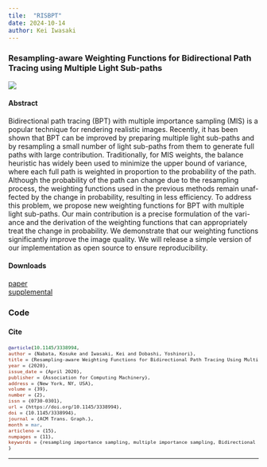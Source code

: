 ```yaml
---
tile:  "RISBPT"
date: 2024-10-14 
author: Kei Iwasaki
---
```

### Resampling-aware Weighting Functions for Bidirectional Path Tracing using Multiple Light Sub-paths

<img src="../img/tog2020.png">

#### Abstract
Bidirectional path tracing (BPT) with multiple importance sampling (MIS)
is a popular technique for rendering realistic images. Recently, it has been
shown that BPT can be improved by preparing multiple light sub-paths and
by resampling a small number of light sub-paths from them to generate full
paths with large contribution. Traditionally, for MIS weights, the balance
heuristic has widely been used to minimize the upper bound of variance,
where each full path is weighted in proportion to the probability of the
path. Although the probability of the path can change due to the resampling
process, the weighting functions used in the previous methods remain unaf-
fected by the change in probability, resulting in less efficiency. To address
this problem, we propose new weighting functions for BPT with multiple
light sub-paths. Our main contribution is a precise formulation of the vari-
ance and the derivation of the weighting functions that can appropriately
treat the change in probability. We demonstrate that our weighting functions
significantly improve the image quality. We will release a simple version of
our implementation as open source to ensure reproducibility.

#### Downloads
<i class="fa-solid fa-file-pdf"></i><a href="../../pdf/tog2020.pdf">paper</a> <br>
<i class="fa-solid fa-file-pdf"></i><a href="../../pdf/tog2020_supplemental.pdf">supplemental</a><br>

### Code

#### Cite
<span style="font-size:80%;">

``` bibtex
@article{10.1145/3338994,
author = {Nabata, Kosuke and Iwasaki, Kei and Dobashi, Yoshinori},
title = {Resampling-aware Weighting Functions for Bidirectional Path Tracing Using Multiple Light Sub-Paths},
year = {2020},
issue_date = {April 2020},
publisher = {Association for Computing Machinery},
address = {New York, NY, USA},
volume = {39},
number = {2},
issn = {0730-0301},
url = {https://doi.org/10.1145/3338994},
doi = {10.1145/3338994},
journal = {ACM Trans. Graph.},
month = mar,
articleno = {15},
numpages = {11},
keywords = {resampling importance sampling, multiple importance sampling, Bidirectional path tracing}
}
```

</span>


---
